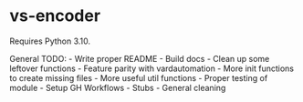 # vs-encoder

Requires Python 3.10.

General TODO:
    - Write proper README
    - Build docs
    - Clean up some leftover functions
    - Feature parity with vardautomation
    - More init functions to create missing files
    - More useful util functions
    - Proper testing of module
    - Setup GH Workflows
    - Stubs
    - General cleaning
